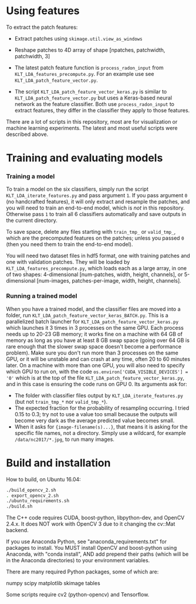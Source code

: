 # Using features
To extract the patch features:

- Extract patches using ```skimage.util.view_as_windows```

- Reshape patches to 4D array of shape [npatches, patchwidth, patchwidth, 3]

- The latest patch feature function is ```process_radon_input```
from ```KLT_LDA_features_precompute.py```.
For an example use see ```KLT_LDA_patch_feature_vector.py```.

- The script ```KLT_LDA_patch_feature_vector_keras.py``` is
similar to ```KLT_LDA_patch_feature_vector.py``` but uses a Keras-based
neural network as the feature classifier. Both use ```process_radon_input``` to
extract features, they differ in the classifier they apply to those features.

There are a lot of scripts in this repository, most are for visualization or
machine learning experiments.
The latest and most useful scripts were described above.

# Training and evaluating models

### Training a model

To train a model on the six classifiers,
simply run the script ``KLT_LDA_iterate_features.py`` and pass argument ``1``.
If you pass argument ``0`` (no handcrafted features), it will only extract and
resample the patches, and you will need to train an end-to-end model,
which is *not* in this repository.
Otherwise pass ``1`` to train all 6 classifiers automatically and save outputs
in the current directory.

To save space, delete any files starting with ``train_tmp_`` or ``valid_tmp_``,
which are the precomputed features on the patches;
unless you passed ``0`` (then you need them to train the end-to-end model).

You will need two dataset files in hdf5 format,
one with training patches and one with validation patches.
They will be loaded by ``KLT_LDA_features_precompute.py``, which loads
each as a large array, in one of two shapes:
4-dimensional [num-patches, width, height, channels], or
5-dimensional [num-images, patches-per-image, width, height, channels].

### Running a trained model

When you have a trained model, and the classifier files are moved into a folder,
run ``KLT_LDA_patch_feature_vector_keras_BATCH.py``. This is a parallelized
batch launcher for ``KLT_LDA_patch_feature_vector_keras.py`` which launches it
3 times in 3 processes on the same GPU.
Each process needs up to 20-23 GB memory; it works fine on a machine with 64 GB
of memory as long as you have at least 8 GB swap space (going over 64 GB is rare
  enough that the slower swap space doesn't become a performance problem).
Make sure you don't run more than 3 processes on the same GPU,
or it will be unstable and can crash at any time, often 20 to 60 minutes later.
On a machine with more than one GPU, you will also need to specify which GPU to
run on, with the code ``os.environ['CUDA_VISIBLE_DEVICES'] = '0'`` which is at
the top of the file ``KLT_LDA_patch_feature_vector_keras.py``, and in this case
is ensuring the code runs on GPU 0.
Its arguments ask for:
- The folder with classifier files output by
``KLT_LDA_iterate_features.py`` (but not ``train_tmp_*`` nor ``valid_tmp_*``).
- The expected fraction for the probability of resampling occurring.
I tried 0.15 to 0.3; try not to use a value too small because the
  outputs will become very dark as the average predicted value becomes small.
- When it asks for ``{image-filename(s)...}``, that means it is asking for
the specific file names, not a directory.
Simply use a wildcard, for example ``/data/nc2017/*.jpg``, to run many images.

# Build and installation

How to build, on Ubuntu 16.04:

   ```bash
   ./build_opencv_2.sh
   . export_opencv_2.sh
   ./ubuntu_requirements.sh
   ./build.sh
   ```

The C++ code requires CUDA, boost-python, libpython-dev, and OpenCV 2.4.x.
It does NOT work with OpenCV 3 due to it changing the cv::Mat backend.

If you use Anaconda Python, see "anaconda_requirements.txt" for packages to
install. You MUST install OpenCV and boost-python using Anaconda,
with "conda install", AND add prepend their paths (which will be
in the Anaconda directories) to your environment variables.

There are many required Python packages, some of which are:

numpy
scipy
matplotlib
skimage
tables

Some scripts require cv2 (python-opencv) and Tensorflow.
